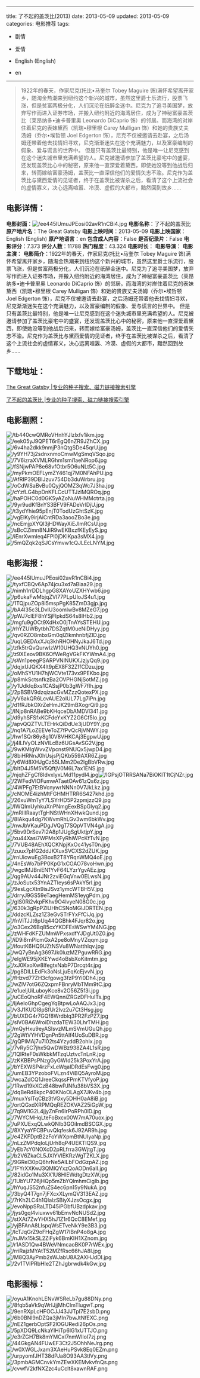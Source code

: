 
---
title: 了不起的盖茨比(2013)
date: 2013-05-09
updated: 2013-05-09
categories: 电影推荐
tags:
- 剧情
- 爱情

- English (English)
- en
---


> 1922年的春天，作家尼克(托比•马奎尔 Tobey Maguire 饰)满怀希望离开家乡，随淘金热潮来到纽约这个新兴的城市，虽然这里爵士乐流行，股票飞涨，但是贫富两极分化，人们沉沦在纸醉金迷中。尼克为了追寻美国梦，放弃写作而进入证券市场，并搬入纽约附近的海湾居住，成为了神秘富豪盖茨比（莱昂纳多•迪卡普里奥 Leonardo DiCaprio 饰）的邻居。而海湾的对岸住着尼克的表妹黛西（凯瑞•穆里根 Carey Mulligan 饰）和她的贵族丈夫汤姆（乔尔•埃哲顿 Joel Edgerton 饰），尼克不仅被邀请去赴宴，之后汤姆还带着他去找情妇寻欢，尼克渐渐迷失在这个充满魅力，以及富豪编制的假象、爱与谎言的世界中。  但是只有盖茨比最特别，他是唯一让尼克感到在这个迷失城市里充满希望的人。尼克被邀请参加了盖茨比豪宅中的盛宴，还发现盖茨比心中的秘密，原来他一直深爱着黛西，即使她没等到他战后归来，转而嫁给富豪汤姆，盖茨比一直深信他们的爱情矢志不渝。尼克作为盖茨比与黛西爱情的见证者，终于在盖茨比被谋杀之后，看清了这个上流社会的虚情寡义，决心远离喧嚣、冷漠、虚假的大都市，黯然回到故乡……

## **电影详情**：

**电影封面**：<img src="https://image.tmdb.org/t/p/w200/ee445lUmuJPEosi02avR1nCBi4.jpg" alt="/ee445lUmuJPEosi02avR1nCBi4.jpg" title="/ee445lUmuJPEosi02avR1nCBi4.jpg">
**电影名称**：了不起的盖茨比
**原产地片名**：The Great Gatsby
**电影上映时间**：2013-05-09
**电影上映国家**：English (English)
**原产地语言**：en
**包含成人内容**：False
**是否纪录片**：False
**电影评分**：7.373
**评分人数**：11788
**热门程度**：43.324
**电影时长**：
**电影导演**：
**电影主演**：
**电影简介**：1922年的春天，作家尼克(托比•马奎尔 Tobey Maguire 饰)满怀希望离开家乡，随淘金热潮来到纽约这个新兴的城市，虽然这里爵士乐流行，股票飞涨，但是贫富两极分化，人们沉沦在纸醉金迷中。尼克为了追寻美国梦，放弃写作而进入证券市场，并搬入纽约附近的海湾居住，成为了神秘富豪盖茨比（莱昂纳多•迪卡普里奥 Leonardo DiCaprio 饰）的邻居。而海湾的对岸住着尼克的表妹黛西（凯瑞•穆里根 Carey Mulligan 饰）和她的贵族丈夫汤姆（乔尔•埃哲顿 Joel Edgerton 饰），尼克不仅被邀请去赴宴，之后汤姆还带着他去找情妇寻欢，尼克渐渐迷失在这个充满魅力，以及富豪编制的假象、爱与谎言的世界中。  但是只有盖茨比最特别，他是唯一让尼克感到在这个迷失城市里充满希望的人。尼克被邀请参加了盖茨比豪宅中的盛宴，还发现盖茨比心中的秘密，原来他一直深爱着黛西，即使她没等到他战后归来，转而嫁给富豪汤姆，盖茨比一直深信他们的爱情矢志不渝。尼克作为盖茨比与黛西爱情的见证者，终于在盖茨比被谋杀之后，看清了这个上流社会的虚情寡义，决心远离喧嚣、冷漠、虚假的大都市，黯然回到故乡……

## **下载地址**：
[The Great Gatsby |专业的种子搜索、磁力链接搜索引擎](https://movie.amd794.com:2083/?search=The%20Great%20Gatsby&ordering=&mode=match_phrase&page_size=10&page=1)

[了不起的盖茨比 |专业的种子搜索、磁力链接搜索引擎](https://movie.amd794.com:2083/?search=%E4%BA%86%E4%B8%8D%E8%B5%B7%E7%9A%84%E7%9B%96%E8%8C%A8%E6%AF%94&ordering=&mode=match_phrase&page_size=10&page=1)
 

## **电影剧照**：
<img src="https://image.tmdb.org/t/p/original/tb440cwQMRoVHnhYJlzlxfv1ikm.jpg" alt="/tb440cwQMRoVHnhYJlzlxfv1ikm.jpg" title="/tb440cwQMRoVHnhYJlzlxfv1ikm.jpg"><img src="https://image.tmdb.org/t/p/original/eek05yJ9QPET6rEgQ6nZR9JZhCX.jpg" alt="/eek05yJ9QPET6rEgQ6nZR9JZhCX.jpg" title="/eek05yJ9QPET6rEgQ6nZR9JZhCX.jpg"><img src="https://image.tmdb.org/t/p/original/6v4ha2dkk9nmjP3nQtgSDe45qrU.jpg" alt="/6v4ha2dkk9nmjP3nQtgSDe45qrU.jpg" title="/6v4ha2dkk9nmjP3nQtgSDe45qrU.jpg"><img src="https://image.tmdb.org/t/p/original/y9YH73j2sdnxnmoCmwMgSmqVSqo.jpg" alt="/y9YH73j2sdnxnmoCmwMgSmqVSqo.jpg" title="/y9YH73j2sdnxnmoCmwMgSmqVSqo.jpg"><img src="https://image.tmdb.org/t/p/original/7V6izraXVMLRGhm1smi1aeNRop6.jpg" alt="/7V6izraXVMLRGhm1smi1aeNRop6.jpg" title="/7V6izraXVMLRGhm1smi1aeNRop6.jpg"><img src="https://image.tmdb.org/t/p/original/fSNjwPAP8e68vfOtbr5O6uNLt5C.jpg" alt="/fSNjwPAP8e68vfOtbr5O6uNLt5C.jpg" title="/fSNjwPAP8e68vfOtbr5O6uNLt5C.jpg"><img src="https://image.tmdb.org/t/p/original/myPkmOEFLymZY461qj7M0NFAhPU.jpg" alt="/myPkmOEFLymZY461qj7M0NFAhPU.jpg" title="/myPkmOEFLymZY461qj7M0NFAhPU.jpg"><img src="https://image.tmdb.org/t/p/original/AfRIP39DBIJzuv754Db3duWrbru.jpg" alt="/AfRIP39DBIJzuv754Db3duWrbru.jpg" title="/AfRIP39DBIJzuv754Db3duWrbru.jpg"><img src="https://image.tmdb.org/t/p/original/oCdWSaBvBu0QyjQOMZ3qWc7J3ha.jpg" alt="/oCdWSaBvBu0QyjQOMZ3qWc7J3ha.jpg" title="/oCdWSaBvBu0QyjQOMZ3qWc7J3ha.jpg"><img src="https://image.tmdb.org/t/p/original/cYzfLG4bpDnKFLCcUTTJzlMQROq.jpg" alt="/cYzfLG4bpDnKFLCcUTTJzlMQROq.jpg" title="/cYzfLG4bpDnKFLCcUTTJzlMQROq.jpg"><img src="https://image.tmdb.org/t/p/original/haPOHC0d0GK5yAZoNuWHMMctrta.jpg" alt="/haPOHC0d0GK5yAZoNuWHMMctrta.jpg" title="/haPOHC0d0GK5yAZoNuWHMMctrta.jpg"><img src="https://image.tmdb.org/t/p/original/9yr9udKfBnYS3BFV9FADeVrlDjU.jpg" alt="/9yr9udKfBnYS3BFV9FADeVrlDjU.jpg" title="/9yr9udKfBnYS3BFV9FADeVrlDjU.jpg"><img src="https://image.tmdb.org/t/p/original/t3ydYhie95pEnjT0TodUzGhtSzK.jpg" alt="/t3ydYhie95pEnjT0TodUzGhtSzK.jpg" title="/t3ydYhie95pEnjT0TodUzGhtSzK.jpg"><img src="https://image.tmdb.org/t/p/original/vgElKy9irjAiCntRDa3aooZBo3e.jpg" alt="/vgElKy9irjAiCntRDa3aooZBo3e.jpg" title="/vgElKy9irjAiCntRDa3aooZBo3e.jpg"><img src="https://image.tmdb.org/t/p/original/ncEmjpXYQI3jHDWayXiEJlmRCsU.jpg" alt="/ncEmjpXYQI3jHDWayXiEJlmRCsU.jpg" title="/ncEmjpXYQI3jHDWayXiEJlmRCsU.jpg"><img src="https://image.tmdb.org/t/p/original/sBcCZimn8NJiR9wEKBxzfKEyEyS.jpg" alt="/sBcCZimn8NJiR9wEKBxzfKEyEyS.jpg" title="/sBcCZimn8NJiR9wEKBxzfKEyEyS.jpg"><img src="https://image.tmdb.org/t/p/original/iEnrXwmIeq4FPl0jDKlKpa3sMX4.jpg" alt="/iEnrXwmIeq4FPl0jDKlKpa3sMX4.jpg" title="/iEnrXwmIeq4FPl0jDKlKpa3sMX4.jpg"><img src="https://image.tmdb.org/t/p/original/5mQZqk2qSJCsYmvw1cQJLEcLNYM.jpg" alt="/5mQZqk2qSJCsYmvw1cQJLEcLNYM.jpg" title="/5mQZqk2qSJCsYmvw1cQJLEcLNYM.jpg">

## **电影海报**：
<img src="https://image.tmdb.org/t/p/original/ee445lUmuJPEosi02avR1nCBi4.jpg" alt="/ee445lUmuJPEosi02avR1nCBi4.jpg" title="/ee445lUmuJPEosi02avR1nCBi4.jpg"><img src="https://image.tmdb.org/t/p/original/tyxfCBQv6Ap74jcu3xd7aBiaa29.jpg" alt="/tyxfCBQv6Ap74jcu3xd7aBiaa29.jpg" title="/tyxfCBQv6Ap74jcu3xd7aBiaa29.jpg"><img src="https://image.tmdb.org/t/p/original/nimh1rrDDLhgpG8XAYoUZXHYwb6.jpg" alt="/nimh1rrDDLhgpG8XAYoUZXHYwb6.jpg" title="/nimh1rrDDLhgpG8XAYoUZXHYwb6.jpg"><img src="https://image.tmdb.org/t/p/original/p6ukaFwMbjqZVl77PLpUIoJS4u1.jpg" alt="/p6ukaFwMbjqZVl77PLpUIoJS4u1.jpg" title="/p6ukaFwMbjqZVl77PLpUIoJS4u1.jpg"><img src="https://image.tmdb.org/t/p/original/1TQjpuZOp8l5mspPgK85ZmD3gjp.jpg" alt="/1TQjpuZOp8l5mspPgK85ZmD3gjp.jpg" title="/1TQjpuZOp8l5mspPgK85ZmD3gjp.jpg"><img src="https://image.tmdb.org/t/p/original/bA4l35c3LDvlU3oomlwBv8MZeG7.jpg" alt="/bA4l35c3LDvlU3oomlwBv8MZeG7.jpg" title="/bA4l35c3LDvlU3oomlwBv8MZeG7.jpg"><img src="https://image.tmdb.org/t/p/original/pWJ7cIEF8hYSjFlpkdS64s8lHb2.jpg" alt="/pWJ7cIEF8hYSjFlpkdS64s8lHb2.jpg" title="/pWJ7cIEF8hYSjFlpkdS64s8lHb2.jpg"><img src="https://image.tmdb.org/t/p/original/mgfu9gOCt9XdHxO0jTnAYsSTEHU.jpg" alt="/mgfu9gOCt9XdHxO0jTnAYsSTEHU.jpg" title="/mgfu9gOCt9XdHxO0jTnAYsSTEHU.jpg"><img src="https://image.tmdb.org/t/p/original/rhYZUWBytbh7DSZqtM0ueNiDHyy.jpg" alt="/rhYZUWBytbh7DSZqtM0ueNiDHyy.jpg" title="/rhYZUWBytbh7DSZqtM0ueNiDHyy.jpg"><img src="https://image.tmdb.org/t/p/original/qv0RZO8mbxGm0qIZIkmhnbfjZlD.jpg" alt="/qv0RZO8mbxGm0qIZIkmhnbfjZlD.jpg" title="/qv0RZO8mbxGm0qIZIkmhnbfjZlD.jpg"><img src="https://image.tmdb.org/t/p/original/uqLGEDAxXJq3khRHOHNyJkaJ6Td.jpg" alt="/uqLGEDAxXJq3khRHOHNyJkaJ6Td.jpg" title="/uqLGEDAxXJq3khRHOHNyJkaJ6Td.jpg"><img src="https://image.tmdb.org/t/p/original/zfk5trQvQurwIzW10UHQ3vNUYh0.jpg" alt="/zfk5trQvQurwIzW10UHQ3vNUYh0.jpg" title="/zfk5trQvQurwIzW10UHQ3vNUYh0.jpg"><img src="https://image.tmdb.org/t/p/original/z9XEeov9BK6OfWeRgVGkFKYWmA4.jpg" alt="/z9XEeov9BK6OfWeRgVGkFKYWmA4.jpg" title="/z9XEeov9BK6OfWeRgVGkFKYWmA4.jpg"><img src="https://image.tmdb.org/t/p/original/sWn1peegPSARPVNlNUKXJzjyQq9.jpg" alt="/sWn1peegPSARPVNlNUKXJzjyQq9.jpg" title="/sWn1peegPSARPVNlNUKXJzjyQq9.jpg"><img src="https://image.tmdb.org/t/p/original/dqjxUJQKX4lt9pEX8F32ZffCDzu.jpg" alt="/dqjxUJQKX4lt9pEX8F32ZffCDzu.jpg" title="/dqjxUJQKX4lt9pEX8F32ZffCDzu.jpg"><img src="https://image.tmdb.org/t/p/original/oMhSYU1H7hjWCVte173vx9PEKbo.jpg" alt="/oMhSYU1H7hjWCVte173vx9PEKbo.jpg" title="/oMhSYU1H7hjWCVte173vx9PEKbo.jpg"><img src="https://image.tmdb.org/t/p/original/p8mkSctsnfkzBa2OVPHGNjSotMZ.jpg" alt="/p8mkSctsnfkzBa2OVPHGNjSotMZ.jpg" title="/p8mkSctsnfkzBa2OVPHGNjSotMZ.jpg"><img src="https://image.tmdb.org/t/p/original/y1UdkIqBxs1CASsjP0b3gWF7fIh.jpg" alt="/y1UdkIqBxs1CASsjP0b3gWF7fIh.jpg" title="/y1UdkIqBxs1CASsjP0b3gWF7fIh.jpg"><img src="https://image.tmdb.org/t/p/original/2pBSBV9dzqizacGvMZzzQotexPX.jpg" alt="/2pBSBV9dzqizacGvMZzzQotexPX.jpg" title="/2pBSBV9dzqizacGvMZzzQotexPX.jpg"><img src="https://image.tmdb.org/t/p/original/yV6akQR6LcvAUE2oIUL77Lg7iPn.jpg" alt="/yV6akQR6LcvAUE2oIUL77Lg7iPn.jpg" title="/yV6akQR6LcvAUE2oIUL77Lg7iPn.jpg"><img src="https://image.tmdb.org/t/p/original/d1fRJbkOXrZeHmJK29mBXogrQi9.jpg" alt="/d1fRJbkOXrZeHmJK29mBXogrQi9.jpg" title="/d1fRJbkOXrZeHmJK29mBXogrQi9.jpg"><img src="https://image.tmdb.org/t/p/original/lNjp8nRABe9bKHqceDbAMDVl341.jpg" alt="/lNjp8nRABe9bKHqceDbAMDVl341.jpg" title="/lNjp8nRABe9bKHqceDbAMDVl341.jpg"><img src="https://image.tmdb.org/t/p/original/d9yhSFSfxKCFdeYxKYZ2G6Cf5Io.jpg" alt="/d9yhSFSfxKCFdeYxKYZ2G6Cf5Io.jpg" title="/d9yhSFSfxKCFdeYxKYZ2G6Cf5Io.jpg"><img src="https://image.tmdb.org/t/p/original/apvQQZTVLTEHrkQiDdUe3jUDY9Y.jpg" alt="/apvQQZTVLTEHrkQiDdUe3jUDY9Y.jpg" title="/apvQQZTVLTEHrkQiDdUe3jUDY9Y.jpg"><img src="https://image.tmdb.org/t/p/original/nq1A7LoZEEVeToZ7fPvQcRjVNWY.jpg" alt="/nq1A7LoZEEVeToZ7fPvQcRjVNWY.jpg" title="/nq1A7LoZEEVeToZ7fPvQcRjVNWY.jpg"><img src="https://image.tmdb.org/t/p/original/hw1SQr86y8g10V8VHKCAj3EgpwU.jpg" alt="/hw1SQr86y8g10V8VHKCAj3EgpwU.jpg" title="/hw1SQr86y8g10V8VHKCAj3EgpwU.jpg"><img src="https://image.tmdb.org/t/p/original/j4lLlVyOLzNVlLcBz6UGsAvSG2V.jpg" alt="/j4lLlVyOLzNVlLcBz6UGsAvSG2V.jpg" title="/j4lLlVyOLzNVlLcBz6UGsAvSG2V.jpg"><img src="https://image.tmdb.org/t/p/original/9wKMlgWvvZVpcnst9NUQx5jwpD4.jpg" alt="/9wKMlgWvvZVpcnst9NUQx5jwpD4.jpg" title="/9wKMlgWvvZVpcnst9NUQx5jwpD4.jpg"><img src="https://image.tmdb.org/t/p/original/8biHRNnJ0hUsjsPjQKb559AXR6Z.jpg" alt="/8biHRNnJ0hUsjsPjQKb559AXR6Z.jpg" title="/8biHRNnJ0hUsjsPjQKb559AXR6Z.jpg"><img src="https://image.tmdb.org/t/p/original/y6Wd8XHJgCz55LMm2De2IgBbVRw.jpg" alt="/y6Wd8XHJgCz55LMm2De2IgBbVRw.jpg" title="/y6Wd8XHJgCz55LMm2De2IgBbVRw.jpg"><img src="https://image.tmdb.org/t/p/original/bltD4J5M5V5QftjV0M6L7ax1ENS.jpg" alt="/bltD4J5M5V5QftjV0M6L7ax1ENS.jpg" title="/bltD4J5M5V5QftjV0M6L7ax1ENS.jpg"><img src="https://image.tmdb.org/t/p/original/njqhZFgCf8IdvxlyxLMd11pydI4.jpg" alt="/njqhZFgCf8IdvxlyxLMd11pydI4.jpg" title="/njqhZFgCf8IdvxlyxLMd11pydI4.jpg"><img src="https://image.tmdb.org/t/p/original/lGPsjOTRRSANa7BiOKIT1tCjNZr.jpg" alt="/lGPsjOTRRSANa7BiOKIT1tCjNZr.jpg" title="/lGPsjOTRRSANa7BiOKIT1tCjNZr.jpg"><img src="https://image.tmdb.org/t/p/original/2WFedVIOFumwATaetOAv61zQs6z.jpg" alt="/2WFedVIOFumwATaetOAv61zQs6z.jpg" title="/2WFedVIOFumwATaetOAv61zQs6z.jpg"><img src="https://image.tmdb.org/t/p/original/4WPFg7EtBVcnywrNNNn0V7JkLkz.jpg" alt="/4WPFg7EtBVcnywrNNNn0V7JkLkz.jpg" title="/4WPFg7EtBVcnywrNNNn0V7JkLkz.jpg"><img src="https://image.tmdb.org/t/p/original/cNOME4izhMtFGHMHTRR6S427khd.jpg" alt="/cNOME4izhMtFGHMHTRR6S427khd.jpg" title="/cNOME4izhMtFGHMHTRR6S427khd.jpg"><img src="https://image.tmdb.org/t/p/original/26xuWmTyY7LSYrHD5P2zpmjzzQ9.jpg" alt="/26xuWmTyY7LSYrHD5P2zpmjzzQ9.jpg" title="/26xuWmTyY7LSYrHD5P2zpmjzzQ9.jpg"><img src="https://image.tmdb.org/t/p/original/lWQImUyhkuXnPNmgEexBSpGlyq2.jpg" alt="/lWQImUyhkuXnPNmgEexBSpGlyq2.jpg" title="/lWQImUyhkuXnPNmgEexBSpGlyq2.jpg"><img src="https://image.tmdb.org/t/p/original/mRIIIRaaytTgHNStWHnXHwkQund.jpg" alt="/mRIIIRaaytTgHNStWHnXHwkQund.jpg" title="/mRIIIRaaytTgHNStWHnXHwkQund.jpg"><img src="https://image.tmdb.org/t/p/original/8IAkqu4dg7KWvmRhLGv3wm6bkWv.jpg" alt="/8IAkqu4dg7KWvmRhLGv3wm6bkWv.jpg" title="/8IAkqu4dg7KWvmRhLGv3wm6bkWv.jpg"><img src="https://image.tmdb.org/t/p/original/nwJbVKauPDgJVQgT7SQpVTVN4gA.jpg" alt="/nwJbVKauPDgJVQgT7SQpVTVN4gA.jpg" title="/nwJbVKauPDgJVQgT7SQpVTVN4gA.jpg"><img src="https://image.tmdb.org/t/p/original/5bv9DrSev7l2A8p1JUgSgUktjpY.jpg" alt="/5bv9DrSev7l2A8p1JUgSgUktjpY.jpg" title="/5bv9DrSev7l2A8p1JUgSgUktjpY.jpg"><img src="https://image.tmdb.org/t/p/original/xu44Xasi7WPMsXFyRhiWPcKfTvN.jpg" alt="/xu44Xasi7WPMsXFyRhiWPcKfTvN.jpg" title="/xu44Xasi7WPMsXFyRhiWPcKfTvN.jpg"><img src="https://image.tmdb.org/t/p/original/7VUB48AEhXQCKNpjKxOc41ysT0n.jpg" alt="/7VUB48AEhXQCKNpjKxOc41ysT0n.jpg" title="/7VUB48AEhXQCKNpjKxOc41ysT0n.jpg"><img src="https://image.tmdb.org/t/p/original/zuux7pIfG2ddJKXuxSVCXS2dZUK.jpg" alt="/zuux7pIfG2ddJKXuxSVCXS2dZUK.jpg" title="/zuux7pIfG2ddJKXuxSVCXS2dZUK.jpg"><img src="https://image.tmdb.org/t/p/original/rnUicwuEg3BoxB2T8YRqnWMQ4oE.jpg" alt="/rnUicwuEg3BoxB2T8YRqnWMQ4oE.jpg" title="/rnUicwuEg3BoxB2T8YRqnWMQ4oE.jpg"><img src="https://image.tmdb.org/t/p/original/4nEsWo7bPP0KpG1xCOAO78voHwn.jpg" alt="/4nEsWo7bPP0KpG1xCOAO78voHwn.jpg" title="/4nEsWo7bPP0KpG1xCOAO78voHwn.jpg"><img src="https://image.tmdb.org/t/p/original/wgcIMJBniEN1YvF64LYzrYgvAEz.jpg" alt="/wgcIMJBniEN1YvF64LYzrYgvAEz.jpg" title="/wgcIMJBniEN1YvF64LYzrYgvAEz.jpg"><img src="https://image.tmdb.org/t/p/original/qg9AUv44JNr2zviEGqVnw0ELwsN.jpg" alt="/qg9AUv44JNr2zviEGqVnw0ELwsN.jpg" title="/qg9AUv44JNr2zviEGqVnw0ELwsN.jpg"><img src="https://image.tmdb.org/t/p/original/zJoSutx53YnAZTIeys6sPAkY5rl.jpg" alt="/zJoSutx53YnAZTIeys6sPAkY5rl.jpg" title="/zJoSutx53YnAZTIeys6sPAkY5rl.jpg"><img src="https://image.tmdb.org/t/p/original/9esLgcXtn9isJSvz1ymcWTBH5V.jpg" alt="/9esLgcXtn9isJSvz1ymcWTBH5V.jpg" title="/9esLgcXtn9isJSvz1ymcWTBH5V.jpg"><img src="https://image.tmdb.org/t/p/original/drryJ9GS59eTaegHemMS1eygPdm.jpg" alt="/drryJ9GS59eTaegHemMS1eygPdm.jpg" title="/drryJ9GS59eTaegHemMS1eygPdm.jpg"><img src="https://image.tmdb.org/t/p/original/gIS0Ri2vkpFKhv9O4lvyeN08G0c.jpg" alt="/gIS0Ri2vkpFKhv9O4lvyeN08G0c.jpg" title="/gIS0Ri2vkpFKhv9O4lvyeN08G0c.jpg"><img src="https://image.tmdb.org/t/p/original/630k3gRpPZlUHhCSNoMGlJDRTEN.jpg" alt="/630k3gRpPZlUHhCSNoMGlJDRTEN.jpg" title="/630k3gRpPZlUHhCSNoMGlJDRTEN.jpg"><img src="https://image.tmdb.org/t/p/original/ddzcKLZsz1Z3eGvSTrFYxFfCiJq.jpg" alt="/ddzcKLZsz1Z3eGvSTrFYxFfCiJq.jpg" title="/ddzcKLZsz1Z3eGvSTrFYxFfCiJq.jpg"><img src="https://image.tmdb.org/t/p/original/fnViTJJt6pUq44QGBhk4FJqr82o.jpg" alt="/fnViTJJt6pUq44QGBhk4FJqr82o.jpg" title="/fnViTJJt6pUq44QGBhk4FJqr82o.jpg"><img src="https://image.tmdb.org/t/p/original/o3Cex26Bq85cxYKDFEsWSwYM4NG.jpg" alt="/o3Cex26Bq85cxYKDFEsWSwYM4NG.jpg" title="/o3Cex26Bq85cxYKDFEsWSwYM4NG.jpg"><img src="https://image.tmdb.org/t/p/original/zWHFdKFZUMmWPxsxdfYJDgUt0Z0.jpg" alt="/zWHFdKFZUMmWPxsxdfYJDgUt0Z0.jpg" title="/zWHFdKFZUMmWPxsxdfYJDgUt0Z0.jpg"><img src="https://image.tmdb.org/t/p/original/iD9i8rnPlcmGxA2pe8oMnyVZqqm.jpg" alt="/iD9i8rnPlcmGxA2pe8oMnyVZqqm.jpg" title="/iD9i8rnPlcmGxA2pe8oMnyVZqqm.jpg"><img src="https://image.tmdb.org/t/p/original/ifoutK6HQ9UZtNSVu8WNatthIqv.jpg" alt="/ifoutK6HQ9UZtNSVu8WNatthIqv.jpg" title="/ifoutK6HQ9UZtNSVu8WNatthIqv.jpg"><img src="https://image.tmdb.org/t/p/original/wQ7yBnAg3697Jk0luzMZPguwRRG.jpg" alt="/wQ7yBnAg3697Jk0luzMZPguwRRG.jpg" title="/wQ7yBnAg3697Jk0luzMZPguwRRG.jpg"><img src="https://image.tmdb.org/t/p/original/eIgWE95jXKEYwd4oBsbXoKitmtm.jpg" alt="/eIgWE95jXKEYwd4oBsbXoKitmtm.jpg" title="/eIgWE95jXKEYwd4oBsbXoKitmtm.jpg"><img src="https://image.tmdb.org/t/p/original/xJ0KxoXw8IfegtxNabP7Drcqt4r.jpg" alt="/xJ0KxoXw8IfegtxNabP7Drcqt4r.jpg" title="/xJ0KxoXw8IfegtxNabP7Drcqt4r.jpg"><img src="https://image.tmdb.org/t/p/original/pg8DILLEdFk3oNsLjuEqKcEjvvN.jpg" alt="/pg8DILLEdFk3oNsLjuEqKcEjvvN.jpg" title="/pg8DILLEdFk3oNsLjuEqKcEjvvN.jpg"><img src="https://image.tmdb.org/t/p/original/fHzvd77ZH3cfgowg3fzP9Yi0Dh4.jpg" alt="/fHzvd77ZH3cfgowg3fzP9Yi0Dh4.jpg" title="/fHzvd77ZH3cfgowg3fzP9Yi0Dh4.jpg"><img src="https://image.tmdb.org/t/p/original/wZlV7otG6ZQxpmFBnryMbTMm9tC.jpg" alt="/wZlV7otG6ZQxpmFBnryMbTMm9tC.jpg" title="/wZlV7otG6ZQxpmFBnryMbTMm9tC.jpg"><img src="https://image.tmdb.org/t/p/original/e1ueljUiLuboyKce8v2O56Z5f3i.jpg" alt="/e1ueljUiLuboyKce8v2O56Z5f3i.jpg" title="/e1ueljUiLuboyKce8v2O56Z5f3i.jpg"><img src="https://image.tmdb.org/t/p/original/uCEoQhoRF4EWQnniZRGzDFHuITs.jpg" alt="/uCEoQhoRF4EWQnniZRGzDFHuITs.jpg" title="/uCEoQhoRF4EWQnniZRGzDFHuITs.jpg"><img src="https://image.tmdb.org/t/p/original/ljAeIoGhpCgegYqBtpwLoAAQJx3.jpg" alt="/ljAeIoGhpCgegYqBtpwLoAAQJx3.jpg" title="/ljAeIoGhpCgegYqBtpwLoAAQJx3.jpg"><img src="https://image.tmdb.org/t/p/original/v3J1KUOI8pSfUr2lvz2u7Ct3Hsg.jpg" alt="/v3J1KUOI8pSfUr2lvz2u7Ct3Hsg.jpg" title="/v3J1KUOI8pSfUr2lvz2u7Ct3Hsg.jpg"><img src="https://image.tmdb.org/t/p/original/bUXDG4r7GQf8Wrdblq3PR2FzPZ7.jpg" alt="/bUXDG4r7GQf8Wrdblq3PR2FzPZ7.jpg" title="/bUXDG4r7GQf8Wrdblq3PR2FzPZ7.jpg"><img src="https://image.tmdb.org/t/p/original/slV0BA6WroiDhzdaTEW30LhrTMH.jpg" alt="/slV0BA6WroiDhzdaTEW30LhrTMH.jpg" title="/slV0BA6WroiDhzdaTEW30LhrTMH.jpg"><img src="https://image.tmdb.org/t/p/original/mQyHxu9eyASIsvzMLmSVmUGuQh.jpg" alt="/mQyHxu9eyASIsvzMLmSVmUGuQh.jpg" title="/mQyHxu9eyASIsvzMLmSVmUGuQh.jpg"><img src="https://image.tmdb.org/t/p/original/2gWtVYHVDgnPn5ttAIf4UoSuDBR.jpg" alt="/2gWtVYHVDgnPn5ttAIf4UoSuDBR.jpg" title="/2gWtVYHVDgnPn5ttAIf4UoSuDBR.jpg"><img src="https://image.tmdb.org/t/p/original/gQPIMAj7u7l02ts4YzyddB2ohIx.jpg" alt="/gQPIMAj7u7l02ts4YzyddB2ohIx.jpg" title="/gQPIMAj7u7l02ts4YzyddB2ohIx.jpg"><img src="https://image.tmdb.org/t/p/original/7vRy5C7jhx5QwDWBz938ZA4L1sR.jpg" alt="/7vRy5C7jhx5QwDWBz938ZA4L1sR.jpg" title="/7vRy5C7jhx5QwDWBz938ZA4L1sR.jpg"><img src="https://image.tmdb.org/t/p/original/1QlRteF0sWkbkMTzqUztvcTnLnR.jpg" alt="/1QlRteF0sWkbkMTzqUztvcTnLnR.jpg" title="/1QlRteF0sWkbkMTzqUztvcTnLnR.jpg"><img src="https://image.tmdb.org/t/p/original/zKKBBPsPNzgGyGWId25k3PoxYrA.jpg" alt="/zKKBBPsPNzgGyGWId25k3PoxYrA.jpg" title="/zKKBBPsPNzgGyGWId25k3PoxYrA.jpg"><img src="https://image.tmdb.org/t/p/original/bYEXWSP4rzFxLeWqaIDRdEsFwg0.jpg" alt="/bYEXWSP4rzFxLeWqaIDRdEsFwg0.jpg" title="/bYEXWSP4rzFxLeWqaIDRdEsFwg0.jpg"><img src="https://image.tmdb.org/t/p/original/umEB3YPzoboFVLzn4ViBQ5AyroM.jpg" alt="/umEB3YPzoboFVLzn4ViBQ5AyroM.jpg" title="/umEB3YPzoboFVLzn4ViBQ5AyroM.jpg"><img src="https://image.tmdb.org/t/p/original/wcaZdCQ1JreeCkqssFPmKTVfyoP.jpg" alt="/wcaZdCQ1JreeCkqssFPmKTVfyoP.jpg" title="/wcaZdCQ1JreeCkqssFPmKTVfyoP.jpg"><img src="https://image.tmdb.org/t/p/original/1Rwd19kXCzB48bwPJNfu38bVS3X.jpg" alt="/1Rwd19kXCzB48bwPJNfu38bVS3X.jpg" title="/1Rwd19kXCzB48bwPJNfu38bVS3X.jpg"><img src="https://image.tmdb.org/t/p/original/dqBeRd8kpcP40KNoOLAgX7JKv4b.jpg" alt="/dqBeRd8kpcP40KNoOLAgX7JKv4b.jpg" title="/dqBeRd8kpcP40KNoOLAgX7JKv4b.jpg"><img src="https://image.tmdb.org/t/p/original/muxYsITqCBz3tVGxy5DHH0aA8iB.jpg" alt="/muxYsITqCBz3tVGxy5DHH0aA8iB.jpg" title="/muxYsITqCBz3tVGxy5DHH0aA8iB.jpg"><img src="https://image.tmdb.org/t/p/original/ortQGxdXRPMQqREZOKVAZ25iGpW.jpg" alt="/ortQGxdXRPMQqREZOKVAZ25iGpW.jpg" title="/ortQGxdXRPMQqREZOKVAZ25iGpW.jpg"><img src="https://image.tmdb.org/t/p/original/7q9M1G2L4jjyZnFn6IrPoRPh0lD.jpg" alt="/7q9M1G2L4jjyZnFn6IrPoRPh0lD.jpg" title="/7q9M1G2L4jjyZnFn6IrPoRPh0lD.jpg"><img src="https://image.tmdb.org/t/p/original/7WYCMHqLteFoBxcx00W7mA70uox.jpg" alt="/7WYCMHqLteFoBxcx00W7mA70uox.jpg" title="/7WYCMHqLteFoBxcx00W7mA70uox.jpg"><img src="https://image.tmdb.org/t/p/original/uPXUExqQLwkQNlb3GOiImdBSCGX.jpg" alt="/uPXUExqQLwkQNlb3GOiImdBSCGX.jpg" title="/uPXUExqQLwkQNlb3GOiImdBSCGX.jpg"><img src="https://image.tmdb.org/t/p/original/8XYyaYFCBPuvQlqfesk6J92AR9h.jpg" alt="/8XYyaYFCBPuvQlqfesk6J92AR9h.jpg" title="/8XYyaYFCBPuvQlqfesk6J92AR9h.jpg"><img src="https://image.tmdb.org/t/p/original/e4ZKFDptB2zFoYWXpmBtNUIyaNp.jpg" alt="/e4ZKFDptB2zFoYWXpmBtNUIyaNp.jpg" title="/e4ZKFDptB2zFoYWXpmBtNUIyaNp.jpg"><img src="https://image.tmdb.org/t/p/original/nLzZMPdqIoLjUrh8qP4UEKTlQS9.jpg" alt="/nLzZMPdqIoLjUrh8qP4UEKTlQS9.jpg" title="/nLzZMPdqIoLjUrh8qP4UEKTlQS9.jpg"><img src="https://image.tmdb.org/t/p/original/yEb7sY0NOXcD2pRLfrra3GWjtgT.jpg" alt="/yEb7sY0NOXcD2pRLfrra3GWjtgT.jpg" title="/yEb7sY0NOXcD2pRLfrra3GWjtgT.jpg"><img src="https://image.tmdb.org/t/p/original/b2V6ZkaCL5JXlYVlEKRzWgTZKLX.jpg" alt="/b2V6ZkaCL5JXlYVlEKRzWgTZKLX.jpg" title="/b2V6ZkaCL5JXlYVlEKRzWgTZKLX.jpg"><img src="https://image.tmdb.org/t/p/original/9GRel30pQ6hrNe5AlLbFOdGzpAZ.jpg" alt="/9GRel30pQ6hrNe5AlLbFOdGzpAZ.jpg" title="/9GRel30pQ6hrNe5AlLbFOdGzpAZ.jpg"><img src="https://image.tmdb.org/t/p/original/1FYrXXKwJ3QMlQYxzQoAODn6aII.jpg" alt="/1FYrXXKwJ3QMlQYxzQoAODn6aII.jpg" title="/1FYrXXKwJ3QMlQYxzQoAODn6aII.jpg"><img src="https://image.tmdb.org/t/p/original/82idGo1Mu3XX1U8HlEWdtgDtzXW.jpg" alt="/82idGo1Mu3XX1U8HlEWdtgDtzXW.jpg" title="/82idGo1Mu3XX1U8HlEWdtgDtzXW.jpg"><img src="https://image.tmdb.org/t/p/original/1UbYU726jHQp5mZbYQlmhmCigIb.jpg" alt="/1UbYU726jHQp5mZbYQlmhmCigIb.jpg" title="/1UbYU726jHQp5mZbYQlmhmCigIb.jpg"><img src="https://image.tmdb.org/t/p/original/hYuqJS52nfuZS4ec6pn15y9NukA.jpg" alt="/hYuqJS52nfuZS4ec6pn15y9NukA.jpg" title="/hYuqJS52nfuZS4ec6pn15y9NukA.jpg"><img src="https://image.tmdb.org/t/p/original/3byQ4T7gn7jFXcxXLymQV313EAZ.jpg" alt="/3byQ4T7gn7jFXcxXLymQV313EAZ.jpg" title="/3byQ4T7gn7jFXcxXLymQV313EAZ.jpg"><img src="https://image.tmdb.org/t/p/original/7rKh2LC4h1QIalzSBiyXJzsOcgx.jpg" alt="/7rKh2LC4h1QIalzSBiyXJzsOcgx.jpg" title="/7rKh2LC4h1QIalzSBiyXJzsOcgx.jpg"><img src="https://image.tmdb.org/t/p/original/evoNppSRaLTD45iPGbfUBzdpkav.jpg" alt="/evoNppSRaLTD45iPGbfUBzdpkav.jpg" title="/evoNppSRaLTD45iPGbfUBzdpkav.jpg"><img src="https://image.tmdb.org/t/p/original/jys0gql4viuxwv61bEmvNcNUSd2.jpg" alt="/jys0gql4viuxwv61bEmvNcNUSd2.jpg" title="/jys0gql4viuxwv61bEmvNcNUSd2.jpg"><img src="https://image.tmdb.org/t/p/original/stXAt7ZwYHX5hJ1Z1r6QcC8EMef.jpg" alt="/stXAt7ZwYHX5hJ1Z1r6QcC8EMef.jpg" title="/stXAt7ZwYHX5hJ1Z1r6QcC8EMef.jpg"><img src="https://image.tmdb.org/t/p/original/yjBFAnA8LIspqWsETveNkY9e3B3.jpg" alt="/yjBFAnA8LIspqWsETveNkY9e3B3.jpg" title="/yjBFAnA8LIspqWsETveNkY9e3B3.jpg"><img src="https://image.tmdb.org/t/p/original/lcTJqGrZ9oFHqZgW17IBnP4o8gA.jpg" alt="/lcTJqGrZ9oFHqZgW17IBnP4o8gA.jpg" title="/lcTJqGrZ9oFHqZgW17IBnP4o8gA.jpg"><img src="https://image.tmdb.org/t/p/original/nJMx15kSL2ZiFyk6BmKIH1XZnom.jpg" alt="/nJMx15kSL2ZiFyk6BmKIH1XZnom.jpg" title="/nJMx15kSL2ZiFyk6BmKIH1XZnom.jpg"><img src="https://image.tmdb.org/t/p/original/r1ASD1Qw4BWeVNmcaoBK0P7rWEx.jpg" alt="/r1ASD1Qw4BWeVNmcaoBK0P7rWEx.jpg" title="/r1ASD1Qw4BWeVNmcaoBK0P7rWEx.jpg"><img src="https://image.tmdb.org/t/p/original/rriRajzMYAtT52MZfRsc66hJA8l.jpg" alt="/rriRajzMYAtT52MZfRsc66hJA8l.jpg" title="/rriRajzMYAtT52MZfRsc66hJA8l.jpg"><img src="https://image.tmdb.org/t/p/original/M8Q3AyPmb2sWJabU8A2AXHJdDI.jpg" alt="/M8Q3AyPmb2sWJabU8A2AXHJdDI.jpg" title="/M8Q3AyPmb2sWJabU8A2AXHJdDI.jpg"><img src="https://image.tmdb.org/t/p/original/2v1TVIPRbHIe2TZhJgbrwdk4kGw.jpg" alt="/2v1TVIPRbHIe2TZhJgbrwdk4kGw.jpg" title="/2v1TVIPRbHIe2TZhJgbrwdk4kGw.jpg">

## **电影图标**：
<img src="https://image.tmdb.org/t/p/original/oyuA1KnohLENvWSReLb7gu88DNy.png" alt="/oyuA1KnohLENvWSReLb7gu88DNy.png" title="/oyuA1KnohLENvWSReLb7gu88DNy.png"><img src="https://image.tmdb.org/t/p/original/8fqb5aVk9qWrIJjjMhCImTlugwT.png" alt="/8fqb5aVk9qWrIJjjMhCImTlugwT.png" title="/8fqb5aVk9qWrIJjjMhCImTlugwT.png"><img src="https://image.tmdb.org/t/p/original/9enRXpLcHFOCJJ43JJTpI7E2sbD.png" alt="/9enRXpLcHFOCJJ43JJTpI7E2sbD.png" title="/9enRXpLcHFOCJJ43JJTpI7E2sbD.png"><img src="https://image.tmdb.org/t/p/original/6b0BNl9nDZQa3jMIn7bwJtNfEXC.png" alt="/6b0BNl9nDZQa3jMIn7bwJtNfEXC.png" title="/6b0BNl9nDZQa3jMIn7bwJtNfEXC.png"><img src="https://image.tmdb.org/t/p/original/nEZ1gerbOptSF2lOGURedi26pOs.png" alt="/nEZ1gerbOptSF2lOGURedi26pOs.png" title="/nEZ1gerbOptSF2lOGURedi26pOs.png"><img src="https://image.tmdb.org/t/p/original/5pXDQ9LcNkaYIHiTp6IG1xUTTJO.png" alt="/5pXDQ9LcNkaYIHiTp6IG1xUTTJO.png" title="/5pXDQ9LcNkaYIHiTp6IG1xUTTJO.png"><img src="https://image.tmdb.org/t/p/original/e3rZGH7Bk8mYMCxI7nmWIloI7zj.png" alt="/e3rZGH7Bk8mYMCxI7nmWIloI7zj.png" title="/e3rZGH7Bk8mYMCxI7nmWIloI7zj.png"><img src="https://image.tmdb.org/t/p/original/44GkgAN4FUwEF3Ct2J5OhhNeJrg.png" alt="/44GkgAN4FUwEF3Ct2J5OhhNeJrg.png" title="/44GkgAN4FUwEF3Ct2J5OhhNeJrg.png"><img src="https://image.tmdb.org/t/p/original/w0XWGLJxam3XAeHuPSvk8Eq0EZm.png" alt="/w0XWGLJxam3XAeHuPSvk8Eq0EZm.png" title="/w0XWGLJxam3XAeHuPSvk8Eq0EZm.png"><img src="https://image.tmdb.org/t/p/original/urpyomfJHT38dPJa8O93AA3tlVy.png" alt="/urpyomfJHT38dPJa8O93AA3tlVy.png" title="/urpyomfJHT38dPJa8O93AA3tlVy.png"><img src="https://image.tmdb.org/t/p/original/3pmbAGMCnvkYmZEwXKEMvkvfnQs.png" alt="/3pmbAGMCnvkYmZEwXKEMvkvfnQs.png" title="/3pmbAGMCnvkYmZEwXKEMvkvfnQs.png"><img src="https://image.tmdb.org/t/p/original/cvwfV2kfNXZzc4uCclt8xawnRAF.png" alt="/cvwfV2kfNXZzc4uCclt8xawnRAF.png" title="/cvwfV2kfNXZzc4uCclt8xawnRAF.png">
